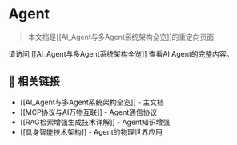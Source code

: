 # Agent

> 本文档是[[AI_Agent与多Agent系统架构全览]]的重定向页面

请访问 [[AI_Agent与多Agent系统架构全览]] 查看AI Agent的完整内容。

## 🔗 相关链接
- [[AI_Agent与多Agent系统架构全览]] - 主文档
- [[MCP协议与AI万物互联]] - Agent通信协议
- [[RAG检索增强生成技术详解]] - Agent知识增强
- [[具身智能技术架构]] - Agent的物理世界应用